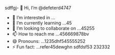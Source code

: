 sdffgj- 👋 Hi, I’m @defeterd4747
- 👀 I’m interested in ...
- 🌱 I’m currently learning ...45
- 💞️ I’m looking to collaborate on ...45255
- 📫 How to reach me ...456669878bv
- 😄 Pronouns: ...1235dhf545555252
- ⚡ Fun fact: ...refer45dewghn
sdfdsf53
232332
<!---ddd15345
defeterd/defeterd is a ✨ special ✨ repository because its `README.md` (this file) juyappears on your GitHub profile.366bgfjmyj
You can click the Preview link to take a look at your changes.
--->
